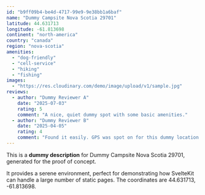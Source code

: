 ```yaml
---
id: "b9ff09b4-be4d-4717-99e9-9e38bb1a6baf"
name: "Dummy Campsite Nova Scotia 29701"
latitude: 44.631713
longitude: -61.813698
continent: "north-america"
country: "canada"
region: "nova-scotia"
amenities:
  - "dog-friendly"
  - "cell-service"
  - "hiking"
  - "fishing"
images:
  - "https://res.cloudinary.com/demo/image/upload/v1/sample.jpg"
reviews:
  - author: "Dummy Reviewer A"
    date: "2025-07-03"
    rating: 5
    comment: "A nice, quiet dummy spot with some basic amenities."
  - author: "Dummy Reviewer B"
    date: "2025-04-05"
    rating: 4
    comment: "Found it easily. GPS was spot on for this dummy location."
---
```


This is a **dummy description** for Dummy Campsite Nova Scotia 29701, generated for the proof of concept.

It provides a serene environment, perfect for demonstrating how SvelteKit can handle a large number of static pages. The coordinates are 44.631713, -61.813698.
